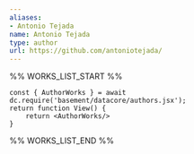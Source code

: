 ```yaml
---
aliases:
- Antonio Tejada
name: Antonio Tejada
type: author
url: https://github.com/antoniotejada/
---
```



%% WORKS_LIST_START %%

```datacorejsx
const { AuthorWorks } = await dc.require('basement/datacore/authors.jsx');
return function View() {
    return <AuthorWorks/>
}
```
%% WORKS_LIST_END %%